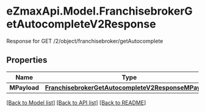 # eZmaxApi.Model.FranchisebrokerGetAutocompleteV2Response
Response for GET /2/object/franchisebroker/getAutocomplete

## Properties

Name | Type | Description | Notes
------------ | ------------- | ------------- | -------------
**MPayload** | [**FranchisebrokerGetAutocompleteV2ResponseMPayload**](FranchisebrokerGetAutocompleteV2ResponseMPayload.md) |  | 

[[Back to Model list]](../README.md#documentation-for-models) [[Back to API list]](../README.md#documentation-for-api-endpoints) [[Back to README]](../README.md)

